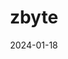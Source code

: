 ---  
layout: startup_page  
title: "zbyte"  
id: "zbyte.io"  
permalink: "/zbytezbyte.io01182024/"  
website: "https://zbyte.io"  
funding_round: ""  
funding_amount: "$5M"  
investors: "Cartography Capital, Quarterback Financial"  
about: "zbyte is a Web3 infrastructure platform that offers a low-code/no-code module enabling Web2 developers to easily build decentralized applications (dApps) without needing additional skills. The platform aims to empower developers and businesses to leverage Web3 technology across various domains and use cases."  
markets: "Web3, Infrastructure, Apps, Blockchain, Software"  
hq: "San Francisco, California, United States"  
founded_year: "2022"  
linkedin: "https://www.linkedin.com/company/zbyte-io"  
twitter: ""  
instagram: ""  
facebook: ""  
crunchbase: "https://www.crunchbase.com/organization/zbyte"  
pitchbook: ""  

date_display: "18-Jan-2024"  
date: "2024-01-18"

# SEO Optimization  
meta_title: "zbyte -  Funding ($5M)"  
meta_description: "zbyte, zbyte is a Web3 infrastructure platform that offers a low-code/no-code module enabling Web2 developers to easily build decentralized applications (dAp..."  
meta_keywords: "zbyte, Web3, Infrastructure, Apps, Blockchain, Software,  funding"  
canonical_url: "https://startup.projectstartups.com/zbytezbyte.io01182024/"  
---